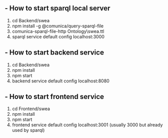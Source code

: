 ## - How to start sparql local server
1. cd Backend/swea
2. npm install -g @comunica/query-sparql-file
3. comunica-sparql-file-http Ontology\swea.ttl
4. sparql service default config localhost:3000
## - How to start backend service
1. cd Backend/swea
2. npm install
3. npm start
4. backend service default config localhost:8080
## - How to start frontend service
1. cd Frontend/swea
2. npm install
3. npm start
4. frontend service default config localhost:3001 (usually 3000 but already used by sparql)
